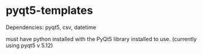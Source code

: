 # pyqt5-templates

Dependencies:
pyqt5, csv, datetime

must have python installed with the PyQt5 library installed to use. (currently using pyqt5 v 5.12)
